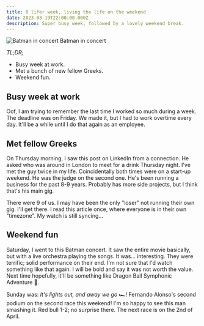 ```yaml
---
title: 0 lifer week, living the life on the weekend
date: 2023-03-19T22:00:00.000Z
description: Super busy week, followed by a lovely weekend break.
---
```

![Batman in concert](batman.jpg)
<span class="caption">Batman in concert</span>

_TL;DR;_

* Busy week at work.
* Met a bunch of new fellow Greeks.
* Weekend fun.

## Busy week at work

Oof, I am trying to remember the last time I worked so much during a week. The deadline was on Friday. We made it, but I had to work overtime every day. It'll be a while until I do that again as an employee.

## Met fellow Greeks

On Thursday morning, I saw this post on LinkedIn from a connection. He asked who was around in London to meet for a drink Thursday night. I've met the guy twice in my life. Coincidentally both times were on a start-up weekend. He was the judge on the second one. He's been running a business for the past 8-9 years. Probably has more side projects, but I think that's his main gig.

There were 9 of us. I may have been the only "loser" not running their own gig. I'll get there. I read this article once, where everyone is in their own "timezone". My watch is still syncing...

## Weekend fun

Saturday, I went to this Batman concert. It saw the entire movie basically, but with a live orchestra playing the songs. It was... interesting. They were terrific; solid performance on their end. I'm not sure that I'd watch something like that again. I will be bold and say it was not worth the value. Next time hopefully, it'll be something like Dragon Ball Symphonic Adventure 🐉.

Sunday was: _It's lights out, and away we go_ 🏎️! Fernando Alonso's second podium on the second race this weekend! I'm so happy to see this man smashing it. Red bull 1-2; no surprise there. The next race is on the 2nd of April.
